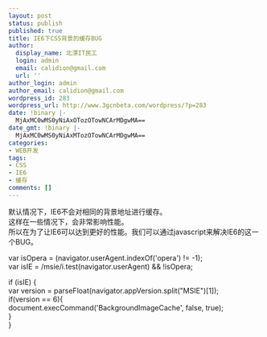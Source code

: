 ```yaml
---
layout: post
status: publish
published: true
title: IE6下CSS背景的缓存BUG
author:
  display_name: 北漂IT民工
  login: admin
  email: calidion@gmail.com
  url: ''
author_login: admin
author_email: calidion@gmail.com
wordpress_id: 283
wordpress_url: http://www.3gcnbeta.com/wordpress/?p=283
date: !binary |-
  MjAxMC0wMS0yNiAxOTozOTowNCArMDgwMA==
date_gmt: !binary |-
  MjAxMC0wMS0yNiAxMTozOTowNCArMDgwMA==
categories:
- WEB开发
tags:
- CSS
- IE6
- 缓存
comments: []
---
```

<p>默认情况下，IE6不会对相同的背景地址进行缓存。<br />
这样在一些情况下，会非常影响性能。<br />
所以在为了让IE6可以达到更好的性能。我们可以通过javascript来解决IE6的这一个BUG。</p>
<p>var isOpera = (navigator.userAgent.indexOf('opera') != -1);<br />
var isIE = &#47;msie&#47;i.test(navigator.userAgent) && !isOpera;</p>
<p>if (isIE) {<br />
    var version = parseFloat(navigator.appVersion.split("MSIE")[1]);<br />
      if(version == 6){<br />
        document.execCommand('BackgroundImageCache', false, true);<br />
      }<br />
}</p>
